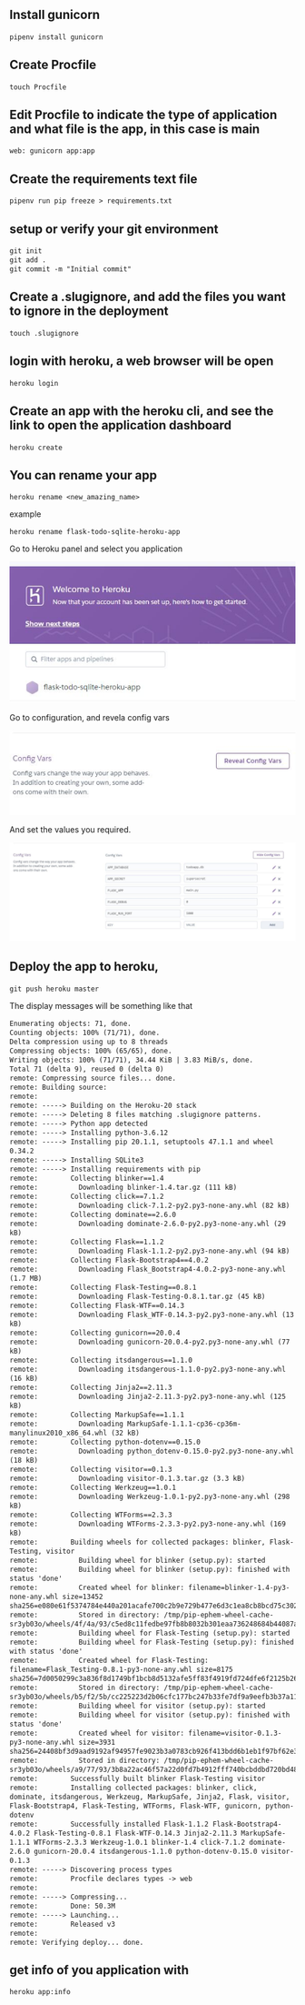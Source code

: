 
## Install gunicorn

```
pipenv install gunicorn
```

## Create Procfile
```
touch Procfile
```

## Edit Procfile to indicate the type of application and what file is the app, in this case is main
```
web: gunicorn app:app
```

## Create the requirements text file 
```
pipenv run pip freeze > requirements.txt
```

## setup or verify your git environment 

```
git init
git add .
git commit -m "Initial commit"
```

## Create a .slugignore, and add the files you want to ignore in the deployment
```
touch .slugignore
```

## login with heroku, a web browser will be open
```
heroku login
```

## Create an app with the heroku cli, and see the link to open the application dashboard
```
heroku create
```

## You can rename your app
```
heroku rename <new_amazing_name>
```
example
```
heroku rename flask-todo-sqlite-heroku-app
```

Go to Heroku panel  and select you application

<img src="images/Heroku_dashboard.JPG"
     alt="Login Page"/>


Go to configuration, and revela config vars

<img src="images/Heroku_envvars.JPG"
     alt="Login Page"/>

And set the values you required.

<img src="images/Heroku_setvars.JPG"
     alt="Login Page" />




## Deploy the app to heroku, 
```
git push heroku master
```

The display messages will be something like that
```
Enumerating objects: 71, done.
Counting objects: 100% (71/71), done.
Delta compression using up to 8 threads
Compressing objects: 100% (65/65), done.
Writing objects: 100% (71/71), 34.44 KiB | 3.83 MiB/s, done.
Total 71 (delta 9), reused 0 (delta 0)
remote: Compressing source files... done.
remote: Building source:
remote: 
remote: -----> Building on the Heroku-20 stack
remote: -----> Deleting 8 files matching .slugignore patterns.
remote: -----> Python app detected
remote: -----> Installing python-3.6.12
remote: -----> Installing pip 20.1.1, setuptools 47.1.1 and wheel 0.34.2
remote: -----> Installing SQLite3
remote: -----> Installing requirements with pip
remote:        Collecting blinker==1.4
remote:          Downloading blinker-1.4.tar.gz (111 kB)
remote:        Collecting click==7.1.2
remote:          Downloading click-7.1.2-py2.py3-none-any.whl (82 kB)
remote:        Collecting dominate==2.6.0
remote:          Downloading dominate-2.6.0-py2.py3-none-any.whl (29 kB)
remote:        Collecting Flask==1.1.2
remote:          Downloading Flask-1.1.2-py2.py3-none-any.whl (94 kB)
remote:        Collecting Flask-Bootstrap4==4.0.2
remote:          Downloading Flask_Bootstrap4-4.0.2-py3-none-any.whl (1.7 MB)
remote:        Collecting Flask-Testing==0.8.1
remote:          Downloading Flask-Testing-0.8.1.tar.gz (45 kB)
remote:        Collecting Flask-WTF==0.14.3
remote:          Downloading Flask_WTF-0.14.3-py2.py3-none-any.whl (13 kB)
remote:        Collecting gunicorn==20.0.4
remote:          Downloading gunicorn-20.0.4-py2.py3-none-any.whl (77 kB)
remote:        Collecting itsdangerous==1.1.0
remote:          Downloading itsdangerous-1.1.0-py2.py3-none-any.whl (16 kB)
remote:        Collecting Jinja2==2.11.3
remote:          Downloading Jinja2-2.11.3-py2.py3-none-any.whl (125 kB)
remote:        Collecting MarkupSafe==1.1.1
remote:          Downloading MarkupSafe-1.1.1-cp36-cp36m-manylinux2010_x86_64.whl (32 kB)
remote:        Collecting python-dotenv==0.15.0
remote:          Downloading python_dotenv-0.15.0-py2.py3-none-any.whl (18 kB)
remote:        Collecting visitor==0.1.3
remote:          Downloading visitor-0.1.3.tar.gz (3.3 kB)
remote:        Collecting Werkzeug==1.0.1
remote:          Downloading Werkzeug-1.0.1-py2.py3-none-any.whl (298 kB)
remote:        Collecting WTForms==2.3.3
remote:          Downloading WTForms-2.3.3-py2.py3-none-any.whl (169 kB)
remote:        Building wheels for collected packages: blinker, Flask-Testing, visitor
remote:          Building wheel for blinker (setup.py): started
remote:          Building wheel for blinker (setup.py): finished with status 'done'
remote:          Created wheel for blinker: filename=blinker-1.4-py3-none-any.whl size=13452 sha256=e080e61f5374784e440a201acafe700c2b9e729b477e6d3c1ea8cb8bcd75c302
remote:          Stored in directory: /tmp/pip-ephem-wheel-cache-sr3yb03o/wheels/4f/4a/93/c5ed8c11fedbe97fb8b8032b301eaa736248684b44087a7259
remote:          Building wheel for Flask-Testing (setup.py): started
remote:          Building wheel for Flask-Testing (setup.py): finished with status 'done'
remote:          Created wheel for Flask-Testing: filename=Flask_Testing-0.8.1-py3-none-any.whl size=8175 sha256=7d0050299c3a836f8d1749bf1bcb8d5132afe5ff83f4919fd724dfe6f2125b26
remote:          Stored in directory: /tmp/pip-ephem-wheel-cache-sr3yb03o/wheels/b5/f2/5b/cc225223d2b06cfc177bc247b33fe7df9a9eefb3b37a11d11b
remote:          Building wheel for visitor (setup.py): started
remote:          Building wheel for visitor (setup.py): finished with status 'done'
remote:          Created wheel for visitor: filename=visitor-0.1.3-py3-none-any.whl size=3931 sha256=24408bf3d9aad9192af94957fe9023b3a0783cb926f413bdd6b1eb1f97bf62e3
remote:          Stored in directory: /tmp/pip-ephem-wheel-cache-sr3yb03o/wheels/a9/77/93/3b8a22ac46f57a22d0fd7b4912fff740bcbddbd720bd48508e
remote:        Successfully built blinker Flask-Testing visitor
remote:        Installing collected packages: blinker, click, dominate, itsdangerous, Werkzeug, MarkupSafe, Jinja2, Flask, visitor, Flask-Bootstrap4, Flask-Testing, WTForms, Flask-WTF, gunicorn, python-dotenv
remote:        Successfully installed Flask-1.1.2 Flask-Bootstrap4-4.0.2 Flask-Testing-0.8.1 Flask-WTF-0.14.3 Jinja2-2.11.3 MarkupSafe-1.1.1 WTForms-2.3.3 Werkzeug-1.0.1 blinker-1.4 click-7.1.2 dominate-2.6.0 gunicorn-20.0.4 itsdangerous-1.1.0 python-dotenv-0.15.0 visitor-0.1.3
remote: -----> Discovering process types
remote:        Procfile declares types -> web
remote: 
remote: -----> Compressing...
remote:        Done: 50.3M
remote: -----> Launching...
remote:        Released v3
remote: 
remote: Verifying deploy... done.
```




## get info of you application with
```
heroku app:info
```
